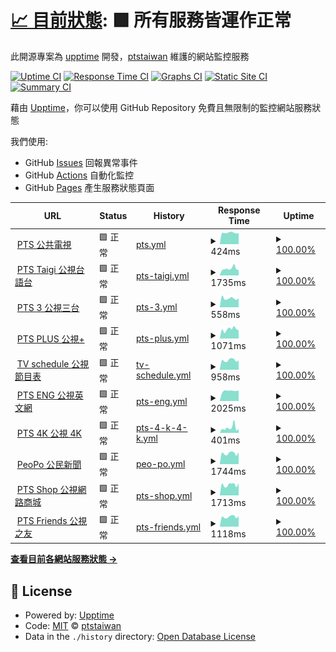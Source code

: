 # [📈 目前狀態](https://ptstaiwan.github.io/upptime/): <!--live status--> **🟩 所有服務皆運作正常**

此開源專案為 [upptime](https://github.com/upptime/upptime) 開發，[ptstaiwan](https://github.com/ptstaiwan) 維護的網站監控服務

[![Uptime CI](https://github.com/koj-co/upptime/workflows/Uptime%20CI/badge.svg)](https://github.com/koj-co/upptime/actions?query=workflow%3A%22Uptime+CI%22)
[![Response Time CI](https://github.com/koj-co/upptime/workflows/Response%20Time%20CI/badge.svg)](https://github.com/koj-co/upptime/actions?query=workflow%3A%22Response+Time+CI%22)
[![Graphs CI](https://github.com/koj-co/upptime/workflows/Graphs%20CI/badge.svg)](https://github.com/koj-co/upptime/actions?query=workflow%3A%22Graphs+CI%22)
[![Static Site CI](https://github.com/koj-co/upptime/workflows/Static%20Site%20CI/badge.svg)](https://github.com/koj-co/upptime/actions?query=workflow%3A%22Static+Site+CI%22)
[![Summary CI](https://github.com/koj-co/upptime/workflows/Summary%20CI/badge.svg)](https://github.com/koj-co/upptime/actions?query=workflow%3A%22Summary+CI%22)

藉由 [Upptime](https://upptime.js.org)，你可以使用 GitHub Repository 免費且無限制的監控網站服務狀態

我們使用:

- GitHub [Issues](https://github.com/ptstaiwan/upptime/issues) 回報異常事件
- GitHub [Actions](https://github.com/ptstaiwan/upptime/actions) 自動化監控
- GitHub [Pages](https://ptstaiwan.github.io/upptime/) 產生服務狀態頁面

<!--start: status pages-->
<!-- This summary is generated by Upptime (https://github.com/upptime/upptime) -->
<!-- Do not edit this manually, your changes will be overwritten -->
<!-- prettier-ignore -->
| URL | Status | History | Response Time | Uptime |
| --- | ------ | ------- | ------------- | ------ |
| <img alt="" src="https://icons.duckduckgo.com/ip3/www.pts.org.tw.ico" height="13"> [PTS 公共電視](https://www.pts.org.tw/) | 🟩 正常 | [pts.yml](https://github.com/ptstaiwan/upptime/commits/HEAD/history/pts.yml) | <details><summary><img alt="Response time graph" src="./graphs/pts/response-time-week.png" height="20"> 424ms</summary><br><a href="https://ptstaiwan.github.io/upptime/history/pts"><img alt="Response time 886" src="https://img.shields.io/endpoint?url=https%3A%2F%2Fraw.githubusercontent.com%2Fptstaiwan%2Fupptime%2FHEAD%2Fapi%2Fpts%2Fresponse-time.json"></a><br><a href="https://ptstaiwan.github.io/upptime/history/pts"><img alt="24-hour response time 530" src="https://img.shields.io/endpoint?url=https%3A%2F%2Fraw.githubusercontent.com%2Fptstaiwan%2Fupptime%2FHEAD%2Fapi%2Fpts%2Fresponse-time-day.json"></a><br><a href="https://ptstaiwan.github.io/upptime/history/pts"><img alt="7-day response time 424" src="https://img.shields.io/endpoint?url=https%3A%2F%2Fraw.githubusercontent.com%2Fptstaiwan%2Fupptime%2FHEAD%2Fapi%2Fpts%2Fresponse-time-week.json"></a><br><a href="https://ptstaiwan.github.io/upptime/history/pts"><img alt="30-day response time 453" src="https://img.shields.io/endpoint?url=https%3A%2F%2Fraw.githubusercontent.com%2Fptstaiwan%2Fupptime%2FHEAD%2Fapi%2Fpts%2Fresponse-time-month.json"></a><br><a href="https://ptstaiwan.github.io/upptime/history/pts"><img alt="1-year response time 886" src="https://img.shields.io/endpoint?url=https%3A%2F%2Fraw.githubusercontent.com%2Fptstaiwan%2Fupptime%2FHEAD%2Fapi%2Fpts%2Fresponse-time-year.json"></a></details> | <details><summary><a href="https://ptstaiwan.github.io/upptime/history/pts">100.00%</a></summary><a href="https://ptstaiwan.github.io/upptime/history/pts"><img alt="All-time uptime 98.19%" src="https://img.shields.io/endpoint?url=https%3A%2F%2Fraw.githubusercontent.com%2Fptstaiwan%2Fupptime%2FHEAD%2Fapi%2Fpts%2Fuptime.json"></a><br><a href="https://ptstaiwan.github.io/upptime/history/pts"><img alt="24-hour uptime 100.00%" src="https://img.shields.io/endpoint?url=https%3A%2F%2Fraw.githubusercontent.com%2Fptstaiwan%2Fupptime%2FHEAD%2Fapi%2Fpts%2Fuptime-day.json"></a><br><a href="https://ptstaiwan.github.io/upptime/history/pts"><img alt="7-day uptime 100.00%" src="https://img.shields.io/endpoint?url=https%3A%2F%2Fraw.githubusercontent.com%2Fptstaiwan%2Fupptime%2FHEAD%2Fapi%2Fpts%2Fuptime-week.json"></a><br><a href="https://ptstaiwan.github.io/upptime/history/pts"><img alt="30-day uptime 100.00%" src="https://img.shields.io/endpoint?url=https%3A%2F%2Fraw.githubusercontent.com%2Fptstaiwan%2Fupptime%2FHEAD%2Fapi%2Fpts%2Fuptime-month.json"></a><br><a href="https://ptstaiwan.github.io/upptime/history/pts"><img alt="1-year uptime 100.00%" src="https://img.shields.io/endpoint?url=https%3A%2F%2Fraw.githubusercontent.com%2Fptstaiwan%2Fupptime%2FHEAD%2Fapi%2Fpts%2Fuptime-year.json"></a></details>
| <img alt="" src="https://icons.duckduckgo.com/ip3/www.taigitv.org.tw.ico" height="13"> [PTS Taigi 公視台語台](https://www.taigitv.org.tw/) | 🟩 正常 | [pts-taigi.yml](https://github.com/ptstaiwan/upptime/commits/HEAD/history/pts-taigi.yml) | <details><summary><img alt="Response time graph" src="./graphs/pts-taigi/response-time-week.png" height="20"> 1735ms</summary><br><a href="https://ptstaiwan.github.io/upptime/history/pts-taigi"><img alt="Response time 1564" src="https://img.shields.io/endpoint?url=https%3A%2F%2Fraw.githubusercontent.com%2Fptstaiwan%2Fupptime%2FHEAD%2Fapi%2Fpts-taigi%2Fresponse-time.json"></a><br><a href="https://ptstaiwan.github.io/upptime/history/pts-taigi"><img alt="24-hour response time 2302" src="https://img.shields.io/endpoint?url=https%3A%2F%2Fraw.githubusercontent.com%2Fptstaiwan%2Fupptime%2FHEAD%2Fapi%2Fpts-taigi%2Fresponse-time-day.json"></a><br><a href="https://ptstaiwan.github.io/upptime/history/pts-taigi"><img alt="7-day response time 1735" src="https://img.shields.io/endpoint?url=https%3A%2F%2Fraw.githubusercontent.com%2Fptstaiwan%2Fupptime%2FHEAD%2Fapi%2Fpts-taigi%2Fresponse-time-week.json"></a><br><a href="https://ptstaiwan.github.io/upptime/history/pts-taigi"><img alt="30-day response time 1438" src="https://img.shields.io/endpoint?url=https%3A%2F%2Fraw.githubusercontent.com%2Fptstaiwan%2Fupptime%2FHEAD%2Fapi%2Fpts-taigi%2Fresponse-time-month.json"></a><br><a href="https://ptstaiwan.github.io/upptime/history/pts-taigi"><img alt="1-year response time 1580" src="https://img.shields.io/endpoint?url=https%3A%2F%2Fraw.githubusercontent.com%2Fptstaiwan%2Fupptime%2FHEAD%2Fapi%2Fpts-taigi%2Fresponse-time-year.json"></a></details> | <details><summary><a href="https://ptstaiwan.github.io/upptime/history/pts-taigi">100.00%</a></summary><a href="https://ptstaiwan.github.io/upptime/history/pts-taigi"><img alt="All-time uptime 95.02%" src="https://img.shields.io/endpoint?url=https%3A%2F%2Fraw.githubusercontent.com%2Fptstaiwan%2Fupptime%2FHEAD%2Fapi%2Fpts-taigi%2Fuptime.json"></a><br><a href="https://ptstaiwan.github.io/upptime/history/pts-taigi"><img alt="24-hour uptime 100.00%" src="https://img.shields.io/endpoint?url=https%3A%2F%2Fraw.githubusercontent.com%2Fptstaiwan%2Fupptime%2FHEAD%2Fapi%2Fpts-taigi%2Fuptime-day.json"></a><br><a href="https://ptstaiwan.github.io/upptime/history/pts-taigi"><img alt="7-day uptime 100.00%" src="https://img.shields.io/endpoint?url=https%3A%2F%2Fraw.githubusercontent.com%2Fptstaiwan%2Fupptime%2FHEAD%2Fapi%2Fpts-taigi%2Fuptime-week.json"></a><br><a href="https://ptstaiwan.github.io/upptime/history/pts-taigi"><img alt="30-day uptime 100.00%" src="https://img.shields.io/endpoint?url=https%3A%2F%2Fraw.githubusercontent.com%2Fptstaiwan%2Fupptime%2FHEAD%2Fapi%2Fpts-taigi%2Fuptime-month.json"></a><br><a href="https://ptstaiwan.github.io/upptime/history/pts-taigi"><img alt="1-year uptime 99.85%" src="https://img.shields.io/endpoint?url=https%3A%2F%2Fraw.githubusercontent.com%2Fptstaiwan%2Fupptime%2FHEAD%2Fapi%2Fpts-taigi%2Fuptime-year.json"></a></details>
| <img alt="" src="https://icons.duckduckgo.com/ip3/pts_3.pts.org.tw.ico" height="13"> [PTS 3 公視三台](http://pts_3.pts.org.tw/) | 🟩 正常 | [pts-3.yml](https://github.com/ptstaiwan/upptime/commits/HEAD/history/pts-3.yml) | <details><summary><img alt="Response time graph" src="./graphs/pts-3/response-time-week.png" height="20"> 558ms</summary><br><a href="https://ptstaiwan.github.io/upptime/history/pts-3"><img alt="Response time 680" src="https://img.shields.io/endpoint?url=https%3A%2F%2Fraw.githubusercontent.com%2Fptstaiwan%2Fupptime%2FHEAD%2Fapi%2Fpts-3%2Fresponse-time.json"></a><br><a href="https://ptstaiwan.github.io/upptime/history/pts-3"><img alt="24-hour response time 653" src="https://img.shields.io/endpoint?url=https%3A%2F%2Fraw.githubusercontent.com%2Fptstaiwan%2Fupptime%2FHEAD%2Fapi%2Fpts-3%2Fresponse-time-day.json"></a><br><a href="https://ptstaiwan.github.io/upptime/history/pts-3"><img alt="7-day response time 558" src="https://img.shields.io/endpoint?url=https%3A%2F%2Fraw.githubusercontent.com%2Fptstaiwan%2Fupptime%2FHEAD%2Fapi%2Fpts-3%2Fresponse-time-week.json"></a><br><a href="https://ptstaiwan.github.io/upptime/history/pts-3"><img alt="30-day response time 545" src="https://img.shields.io/endpoint?url=https%3A%2F%2Fraw.githubusercontent.com%2Fptstaiwan%2Fupptime%2FHEAD%2Fapi%2Fpts-3%2Fresponse-time-month.json"></a><br><a href="https://ptstaiwan.github.io/upptime/history/pts-3"><img alt="1-year response time 661" src="https://img.shields.io/endpoint?url=https%3A%2F%2Fraw.githubusercontent.com%2Fptstaiwan%2Fupptime%2FHEAD%2Fapi%2Fpts-3%2Fresponse-time-year.json"></a></details> | <details><summary><a href="https://ptstaiwan.github.io/upptime/history/pts-3">100.00%</a></summary><a href="https://ptstaiwan.github.io/upptime/history/pts-3"><img alt="All-time uptime 92.94%" src="https://img.shields.io/endpoint?url=https%3A%2F%2Fraw.githubusercontent.com%2Fptstaiwan%2Fupptime%2FHEAD%2Fapi%2Fpts-3%2Fuptime.json"></a><br><a href="https://ptstaiwan.github.io/upptime/history/pts-3"><img alt="24-hour uptime 100.00%" src="https://img.shields.io/endpoint?url=https%3A%2F%2Fraw.githubusercontent.com%2Fptstaiwan%2Fupptime%2FHEAD%2Fapi%2Fpts-3%2Fuptime-day.json"></a><br><a href="https://ptstaiwan.github.io/upptime/history/pts-3"><img alt="7-day uptime 100.00%" src="https://img.shields.io/endpoint?url=https%3A%2F%2Fraw.githubusercontent.com%2Fptstaiwan%2Fupptime%2FHEAD%2Fapi%2Fpts-3%2Fuptime-week.json"></a><br><a href="https://ptstaiwan.github.io/upptime/history/pts-3"><img alt="30-day uptime 100.00%" src="https://img.shields.io/endpoint?url=https%3A%2F%2Fraw.githubusercontent.com%2Fptstaiwan%2Fupptime%2FHEAD%2Fapi%2Fpts-3%2Fuptime-month.json"></a><br><a href="https://ptstaiwan.github.io/upptime/history/pts-3"><img alt="1-year uptime 77.49%" src="https://img.shields.io/endpoint?url=https%3A%2F%2Fraw.githubusercontent.com%2Fptstaiwan%2Fupptime%2FHEAD%2Fapi%2Fpts-3%2Fuptime-year.json"></a></details>
| <img alt="" src="https://www.ptsplus.tv/assets/image/pts_ico.ico" height="13"> [PTS PLUS 公視+](https://www.ptsplus.tv/) | 🟩 正常 | [pts-plus.yml](https://github.com/ptstaiwan/upptime/commits/HEAD/history/pts-plus.yml) | <details><summary><img alt="Response time graph" src="./graphs/pts-plus/response-time-week.png" height="20"> 1071ms</summary><br><a href="https://ptstaiwan.github.io/upptime/history/pts-plus"><img alt="Response time 796" src="https://img.shields.io/endpoint?url=https%3A%2F%2Fraw.githubusercontent.com%2Fptstaiwan%2Fupptime%2FHEAD%2Fapi%2Fpts-plus%2Fresponse-time.json"></a><br><a href="https://ptstaiwan.github.io/upptime/history/pts-plus"><img alt="24-hour response time 1028" src="https://img.shields.io/endpoint?url=https%3A%2F%2Fraw.githubusercontent.com%2Fptstaiwan%2Fupptime%2FHEAD%2Fapi%2Fpts-plus%2Fresponse-time-day.json"></a><br><a href="https://ptstaiwan.github.io/upptime/history/pts-plus"><img alt="7-day response time 1071" src="https://img.shields.io/endpoint?url=https%3A%2F%2Fraw.githubusercontent.com%2Fptstaiwan%2Fupptime%2FHEAD%2Fapi%2Fpts-plus%2Fresponse-time-week.json"></a><br><a href="https://ptstaiwan.github.io/upptime/history/pts-plus"><img alt="30-day response time 1006" src="https://img.shields.io/endpoint?url=https%3A%2F%2Fraw.githubusercontent.com%2Fptstaiwan%2Fupptime%2FHEAD%2Fapi%2Fpts-plus%2Fresponse-time-month.json"></a><br><a href="https://ptstaiwan.github.io/upptime/history/pts-plus"><img alt="1-year response time 934" src="https://img.shields.io/endpoint?url=https%3A%2F%2Fraw.githubusercontent.com%2Fptstaiwan%2Fupptime%2FHEAD%2Fapi%2Fpts-plus%2Fresponse-time-year.json"></a></details> | <details><summary><a href="https://ptstaiwan.github.io/upptime/history/pts-plus">100.00%</a></summary><a href="https://ptstaiwan.github.io/upptime/history/pts-plus"><img alt="All-time uptime 99.98%" src="https://img.shields.io/endpoint?url=https%3A%2F%2Fraw.githubusercontent.com%2Fptstaiwan%2Fupptime%2FHEAD%2Fapi%2Fpts-plus%2Fuptime.json"></a><br><a href="https://ptstaiwan.github.io/upptime/history/pts-plus"><img alt="24-hour uptime 100.00%" src="https://img.shields.io/endpoint?url=https%3A%2F%2Fraw.githubusercontent.com%2Fptstaiwan%2Fupptime%2FHEAD%2Fapi%2Fpts-plus%2Fuptime-day.json"></a><br><a href="https://ptstaiwan.github.io/upptime/history/pts-plus"><img alt="7-day uptime 100.00%" src="https://img.shields.io/endpoint?url=https%3A%2F%2Fraw.githubusercontent.com%2Fptstaiwan%2Fupptime%2FHEAD%2Fapi%2Fpts-plus%2Fuptime-week.json"></a><br><a href="https://ptstaiwan.github.io/upptime/history/pts-plus"><img alt="30-day uptime 100.00%" src="https://img.shields.io/endpoint?url=https%3A%2F%2Fraw.githubusercontent.com%2Fptstaiwan%2Fupptime%2FHEAD%2Fapi%2Fpts-plus%2Fuptime-month.json"></a><br><a href="https://ptstaiwan.github.io/upptime/history/pts-plus"><img alt="1-year uptime 99.92%" src="https://img.shields.io/endpoint?url=https%3A%2F%2Fraw.githubusercontent.com%2Fptstaiwan%2Fupptime%2FHEAD%2Fapi%2Fpts-plus%2Fuptime-year.json"></a></details>
| <img alt="" src="https://icons.duckduckgo.com/ip3/web.pts.org.tw.ico" height="13"> [TV schedule 公視節目表](http://web.pts.org.tw/php/programX/main.php) | 🟩 正常 | [tv-schedule.yml](https://github.com/ptstaiwan/upptime/commits/HEAD/history/tv-schedule.yml) | <details><summary><img alt="Response time graph" src="./graphs/tv-schedule/response-time-week.png" height="20"> 958ms</summary><br><a href="https://ptstaiwan.github.io/upptime/history/tv-schedule"><img alt="Response time 897" src="https://img.shields.io/endpoint?url=https%3A%2F%2Fraw.githubusercontent.com%2Fptstaiwan%2Fupptime%2FHEAD%2Fapi%2Ftv-schedule%2Fresponse-time.json"></a><br><a href="https://ptstaiwan.github.io/upptime/history/tv-schedule"><img alt="24-hour response time 1170" src="https://img.shields.io/endpoint?url=https%3A%2F%2Fraw.githubusercontent.com%2Fptstaiwan%2Fupptime%2FHEAD%2Fapi%2Ftv-schedule%2Fresponse-time-day.json"></a><br><a href="https://ptstaiwan.github.io/upptime/history/tv-schedule"><img alt="7-day response time 958" src="https://img.shields.io/endpoint?url=https%3A%2F%2Fraw.githubusercontent.com%2Fptstaiwan%2Fupptime%2FHEAD%2Fapi%2Ftv-schedule%2Fresponse-time-week.json"></a><br><a href="https://ptstaiwan.github.io/upptime/history/tv-schedule"><img alt="30-day response time 871" src="https://img.shields.io/endpoint?url=https%3A%2F%2Fraw.githubusercontent.com%2Fptstaiwan%2Fupptime%2FHEAD%2Fapi%2Ftv-schedule%2Fresponse-time-month.json"></a><br><a href="https://ptstaiwan.github.io/upptime/history/tv-schedule"><img alt="1-year response time 918" src="https://img.shields.io/endpoint?url=https%3A%2F%2Fraw.githubusercontent.com%2Fptstaiwan%2Fupptime%2FHEAD%2Fapi%2Ftv-schedule%2Fresponse-time-year.json"></a></details> | <details><summary><a href="https://ptstaiwan.github.io/upptime/history/tv-schedule">100.00%</a></summary><a href="https://ptstaiwan.github.io/upptime/history/tv-schedule"><img alt="All-time uptime 95.59%" src="https://img.shields.io/endpoint?url=https%3A%2F%2Fraw.githubusercontent.com%2Fptstaiwan%2Fupptime%2FHEAD%2Fapi%2Ftv-schedule%2Fuptime.json"></a><br><a href="https://ptstaiwan.github.io/upptime/history/tv-schedule"><img alt="24-hour uptime 100.00%" src="https://img.shields.io/endpoint?url=https%3A%2F%2Fraw.githubusercontent.com%2Fptstaiwan%2Fupptime%2FHEAD%2Fapi%2Ftv-schedule%2Fuptime-day.json"></a><br><a href="https://ptstaiwan.github.io/upptime/history/tv-schedule"><img alt="7-day uptime 100.00%" src="https://img.shields.io/endpoint?url=https%3A%2F%2Fraw.githubusercontent.com%2Fptstaiwan%2Fupptime%2FHEAD%2Fapi%2Ftv-schedule%2Fuptime-week.json"></a><br><a href="https://ptstaiwan.github.io/upptime/history/tv-schedule"><img alt="30-day uptime 100.00%" src="https://img.shields.io/endpoint?url=https%3A%2F%2Fraw.githubusercontent.com%2Fptstaiwan%2Fupptime%2FHEAD%2Fapi%2Ftv-schedule%2Fuptime-month.json"></a><br><a href="https://ptstaiwan.github.io/upptime/history/tv-schedule"><img alt="1-year uptime 99.97%" src="https://img.shields.io/endpoint?url=https%3A%2F%2Fraw.githubusercontent.com%2Fptstaiwan%2Fupptime%2FHEAD%2Fapi%2Ftv-schedule%2Fuptime-year.json"></a></details>
| <img alt="" src="https://icons.duckduckgo.com/ip3/about.pts.org.tw.ico" height="13"> [PTS ENG 公視英文網](https://about.pts.org.tw/en/) | 🟩 正常 | [pts-eng.yml](https://github.com/ptstaiwan/upptime/commits/HEAD/history/pts-eng.yml) | <details><summary><img alt="Response time graph" src="./graphs/pts-eng/response-time-week.png" height="20"> 2025ms</summary><br><a href="https://ptstaiwan.github.io/upptime/history/pts-eng"><img alt="Response time 1995" src="https://img.shields.io/endpoint?url=https%3A%2F%2Fraw.githubusercontent.com%2Fptstaiwan%2Fupptime%2FHEAD%2Fapi%2Fpts-eng%2Fresponse-time.json"></a><br><a href="https://ptstaiwan.github.io/upptime/history/pts-eng"><img alt="24-hour response time 2037" src="https://img.shields.io/endpoint?url=https%3A%2F%2Fraw.githubusercontent.com%2Fptstaiwan%2Fupptime%2FHEAD%2Fapi%2Fpts-eng%2Fresponse-time-day.json"></a><br><a href="https://ptstaiwan.github.io/upptime/history/pts-eng"><img alt="7-day response time 2025" src="https://img.shields.io/endpoint?url=https%3A%2F%2Fraw.githubusercontent.com%2Fptstaiwan%2Fupptime%2FHEAD%2Fapi%2Fpts-eng%2Fresponse-time-week.json"></a><br><a href="https://ptstaiwan.github.io/upptime/history/pts-eng"><img alt="30-day response time 2151" src="https://img.shields.io/endpoint?url=https%3A%2F%2Fraw.githubusercontent.com%2Fptstaiwan%2Fupptime%2FHEAD%2Fapi%2Fpts-eng%2Fresponse-time-month.json"></a><br><a href="https://ptstaiwan.github.io/upptime/history/pts-eng"><img alt="1-year response time 2003" src="https://img.shields.io/endpoint?url=https%3A%2F%2Fraw.githubusercontent.com%2Fptstaiwan%2Fupptime%2FHEAD%2Fapi%2Fpts-eng%2Fresponse-time-year.json"></a></details> | <details><summary><a href="https://ptstaiwan.github.io/upptime/history/pts-eng">100.00%</a></summary><a href="https://ptstaiwan.github.io/upptime/history/pts-eng"><img alt="All-time uptime 90.94%" src="https://img.shields.io/endpoint?url=https%3A%2F%2Fraw.githubusercontent.com%2Fptstaiwan%2Fupptime%2FHEAD%2Fapi%2Fpts-eng%2Fuptime.json"></a><br><a href="https://ptstaiwan.github.io/upptime/history/pts-eng"><img alt="24-hour uptime 100.00%" src="https://img.shields.io/endpoint?url=https%3A%2F%2Fraw.githubusercontent.com%2Fptstaiwan%2Fupptime%2FHEAD%2Fapi%2Fpts-eng%2Fuptime-day.json"></a><br><a href="https://ptstaiwan.github.io/upptime/history/pts-eng"><img alt="7-day uptime 100.00%" src="https://img.shields.io/endpoint?url=https%3A%2F%2Fraw.githubusercontent.com%2Fptstaiwan%2Fupptime%2FHEAD%2Fapi%2Fpts-eng%2Fuptime-week.json"></a><br><a href="https://ptstaiwan.github.io/upptime/history/pts-eng"><img alt="30-day uptime 100.00%" src="https://img.shields.io/endpoint?url=https%3A%2F%2Fraw.githubusercontent.com%2Fptstaiwan%2Fupptime%2FHEAD%2Fapi%2Fpts-eng%2Fuptime-month.json"></a><br><a href="https://ptstaiwan.github.io/upptime/history/pts-eng"><img alt="1-year uptime 99.98%" src="https://img.shields.io/endpoint?url=https%3A%2F%2Fraw.githubusercontent.com%2Fptstaiwan%2Fupptime%2FHEAD%2Fapi%2Fpts-eng%2Fuptime-year.json"></a></details>
| <img alt="" src="https://icons.duckduckgo.com/ip3/4k.pts.org.tw.ico" height="13"> [PTS 4K 公視 4K](https://4k.pts.org.tw/) | 🟩 正常 | [pts-4-k-4-k.yml](https://github.com/ptstaiwan/upptime/commits/HEAD/history/pts-4-k-4-k.yml) | <details><summary><img alt="Response time graph" src="./graphs/pts-4-k-4-k/response-time-week.png" height="20"> 401ms</summary><br><a href="https://ptstaiwan.github.io/upptime/history/pts-4-k-4-k"><img alt="Response time 459" src="https://img.shields.io/endpoint?url=https%3A%2F%2Fraw.githubusercontent.com%2Fptstaiwan%2Fupptime%2FHEAD%2Fapi%2Fpts-4-k-4-k%2Fresponse-time.json"></a><br><a href="https://ptstaiwan.github.io/upptime/history/pts-4-k-4-k"><img alt="24-hour response time 275" src="https://img.shields.io/endpoint?url=https%3A%2F%2Fraw.githubusercontent.com%2Fptstaiwan%2Fupptime%2FHEAD%2Fapi%2Fpts-4-k-4-k%2Fresponse-time-day.json"></a><br><a href="https://ptstaiwan.github.io/upptime/history/pts-4-k-4-k"><img alt="7-day response time 401" src="https://img.shields.io/endpoint?url=https%3A%2F%2Fraw.githubusercontent.com%2Fptstaiwan%2Fupptime%2FHEAD%2Fapi%2Fpts-4-k-4-k%2Fresponse-time-week.json"></a><br><a href="https://ptstaiwan.github.io/upptime/history/pts-4-k-4-k"><img alt="30-day response time 350" src="https://img.shields.io/endpoint?url=https%3A%2F%2Fraw.githubusercontent.com%2Fptstaiwan%2Fupptime%2FHEAD%2Fapi%2Fpts-4-k-4-k%2Fresponse-time-month.json"></a><br><a href="https://ptstaiwan.github.io/upptime/history/pts-4-k-4-k"><img alt="1-year response time 458" src="https://img.shields.io/endpoint?url=https%3A%2F%2Fraw.githubusercontent.com%2Fptstaiwan%2Fupptime%2FHEAD%2Fapi%2Fpts-4-k-4-k%2Fresponse-time-year.json"></a></details> | <details><summary><a href="https://ptstaiwan.github.io/upptime/history/pts-4-k-4-k">100.00%</a></summary><a href="https://ptstaiwan.github.io/upptime/history/pts-4-k-4-k"><img alt="All-time uptime 99.95%" src="https://img.shields.io/endpoint?url=https%3A%2F%2Fraw.githubusercontent.com%2Fptstaiwan%2Fupptime%2FHEAD%2Fapi%2Fpts-4-k-4-k%2Fuptime.json"></a><br><a href="https://ptstaiwan.github.io/upptime/history/pts-4-k-4-k"><img alt="24-hour uptime 100.00%" src="https://img.shields.io/endpoint?url=https%3A%2F%2Fraw.githubusercontent.com%2Fptstaiwan%2Fupptime%2FHEAD%2Fapi%2Fpts-4-k-4-k%2Fuptime-day.json"></a><br><a href="https://ptstaiwan.github.io/upptime/history/pts-4-k-4-k"><img alt="7-day uptime 100.00%" src="https://img.shields.io/endpoint?url=https%3A%2F%2Fraw.githubusercontent.com%2Fptstaiwan%2Fupptime%2FHEAD%2Fapi%2Fpts-4-k-4-k%2Fuptime-week.json"></a><br><a href="https://ptstaiwan.github.io/upptime/history/pts-4-k-4-k"><img alt="30-day uptime 100.00%" src="https://img.shields.io/endpoint?url=https%3A%2F%2Fraw.githubusercontent.com%2Fptstaiwan%2Fupptime%2FHEAD%2Fapi%2Fpts-4-k-4-k%2Fuptime-month.json"></a><br><a href="https://ptstaiwan.github.io/upptime/history/pts-4-k-4-k"><img alt="1-year uptime 100.00%" src="https://img.shields.io/endpoint?url=https%3A%2F%2Fraw.githubusercontent.com%2Fptstaiwan%2Fupptime%2FHEAD%2Fapi%2Fpts-4-k-4-k%2Fuptime-year.json"></a></details>
| <img alt="" src="https://icons.duckduckgo.com/ip3/www.peopo.org.ico" height="13"> [PeoPo 公民新聞](https://www.peopo.org/) | 🟩 正常 | [peo-po.yml](https://github.com/ptstaiwan/upptime/commits/HEAD/history/peo-po.yml) | <details><summary><img alt="Response time graph" src="./graphs/peo-po/response-time-week.png" height="20"> 1744ms</summary><br><a href="https://ptstaiwan.github.io/upptime/history/peo-po"><img alt="Response time 2300" src="https://img.shields.io/endpoint?url=https%3A%2F%2Fraw.githubusercontent.com%2Fptstaiwan%2Fupptime%2FHEAD%2Fapi%2Fpeo-po%2Fresponse-time.json"></a><br><a href="https://ptstaiwan.github.io/upptime/history/peo-po"><img alt="24-hour response time 1934" src="https://img.shields.io/endpoint?url=https%3A%2F%2Fraw.githubusercontent.com%2Fptstaiwan%2Fupptime%2FHEAD%2Fapi%2Fpeo-po%2Fresponse-time-day.json"></a><br><a href="https://ptstaiwan.github.io/upptime/history/peo-po"><img alt="7-day response time 1744" src="https://img.shields.io/endpoint?url=https%3A%2F%2Fraw.githubusercontent.com%2Fptstaiwan%2Fupptime%2FHEAD%2Fapi%2Fpeo-po%2Fresponse-time-week.json"></a><br><a href="https://ptstaiwan.github.io/upptime/history/peo-po"><img alt="30-day response time 2476" src="https://img.shields.io/endpoint?url=https%3A%2F%2Fraw.githubusercontent.com%2Fptstaiwan%2Fupptime%2FHEAD%2Fapi%2Fpeo-po%2Fresponse-time-month.json"></a><br><a href="https://ptstaiwan.github.io/upptime/history/peo-po"><img alt="1-year response time 2106" src="https://img.shields.io/endpoint?url=https%3A%2F%2Fraw.githubusercontent.com%2Fptstaiwan%2Fupptime%2FHEAD%2Fapi%2Fpeo-po%2Fresponse-time-year.json"></a></details> | <details><summary><a href="https://ptstaiwan.github.io/upptime/history/peo-po">100.00%</a></summary><a href="https://ptstaiwan.github.io/upptime/history/peo-po"><img alt="All-time uptime 94.18%" src="https://img.shields.io/endpoint?url=https%3A%2F%2Fraw.githubusercontent.com%2Fptstaiwan%2Fupptime%2FHEAD%2Fapi%2Fpeo-po%2Fuptime.json"></a><br><a href="https://ptstaiwan.github.io/upptime/history/peo-po"><img alt="24-hour uptime 100.00%" src="https://img.shields.io/endpoint?url=https%3A%2F%2Fraw.githubusercontent.com%2Fptstaiwan%2Fupptime%2FHEAD%2Fapi%2Fpeo-po%2Fuptime-day.json"></a><br><a href="https://ptstaiwan.github.io/upptime/history/peo-po"><img alt="7-day uptime 100.00%" src="https://img.shields.io/endpoint?url=https%3A%2F%2Fraw.githubusercontent.com%2Fptstaiwan%2Fupptime%2FHEAD%2Fapi%2Fpeo-po%2Fuptime-week.json"></a><br><a href="https://ptstaiwan.github.io/upptime/history/peo-po"><img alt="30-day uptime 98.70%" src="https://img.shields.io/endpoint?url=https%3A%2F%2Fraw.githubusercontent.com%2Fptstaiwan%2Fupptime%2FHEAD%2Fapi%2Fpeo-po%2Fuptime-month.json"></a><br><a href="https://ptstaiwan.github.io/upptime/history/peo-po"><img alt="1-year uptime 99.78%" src="https://img.shields.io/endpoint?url=https%3A%2F%2Fraw.githubusercontent.com%2Fptstaiwan%2Fupptime%2FHEAD%2Fapi%2Fpeo-po%2Fuptime-year.json"></a></details>
| <img alt="" src="https://icons.duckduckgo.com/ip3/shop.pts.org.tw.ico" height="13"> [PTS Shop 公視網路商城](https://shop.pts.org.tw/) | 🟩 正常 | [pts-shop.yml](https://github.com/ptstaiwan/upptime/commits/HEAD/history/pts-shop.yml) | <details><summary><img alt="Response time graph" src="./graphs/pts-shop/response-time-week.png" height="20"> 1713ms</summary><br><a href="https://ptstaiwan.github.io/upptime/history/pts-shop"><img alt="Response time 1331" src="https://img.shields.io/endpoint?url=https%3A%2F%2Fraw.githubusercontent.com%2Fptstaiwan%2Fupptime%2FHEAD%2Fapi%2Fpts-shop%2Fresponse-time.json"></a><br><a href="https://ptstaiwan.github.io/upptime/history/pts-shop"><img alt="24-hour response time 1802" src="https://img.shields.io/endpoint?url=https%3A%2F%2Fraw.githubusercontent.com%2Fptstaiwan%2Fupptime%2FHEAD%2Fapi%2Fpts-shop%2Fresponse-time-day.json"></a><br><a href="https://ptstaiwan.github.io/upptime/history/pts-shop"><img alt="7-day response time 1713" src="https://img.shields.io/endpoint?url=https%3A%2F%2Fraw.githubusercontent.com%2Fptstaiwan%2Fupptime%2FHEAD%2Fapi%2Fpts-shop%2Fresponse-time-week.json"></a><br><a href="https://ptstaiwan.github.io/upptime/history/pts-shop"><img alt="30-day response time 1612" src="https://img.shields.io/endpoint?url=https%3A%2F%2Fraw.githubusercontent.com%2Fptstaiwan%2Fupptime%2FHEAD%2Fapi%2Fpts-shop%2Fresponse-time-month.json"></a><br><a href="https://ptstaiwan.github.io/upptime/history/pts-shop"><img alt="1-year response time 1597" src="https://img.shields.io/endpoint?url=https%3A%2F%2Fraw.githubusercontent.com%2Fptstaiwan%2Fupptime%2FHEAD%2Fapi%2Fpts-shop%2Fresponse-time-year.json"></a></details> | <details><summary><a href="https://ptstaiwan.github.io/upptime/history/pts-shop">100.00%</a></summary><a href="https://ptstaiwan.github.io/upptime/history/pts-shop"><img alt="All-time uptime 88.36%" src="https://img.shields.io/endpoint?url=https%3A%2F%2Fraw.githubusercontent.com%2Fptstaiwan%2Fupptime%2FHEAD%2Fapi%2Fpts-shop%2Fuptime.json"></a><br><a href="https://ptstaiwan.github.io/upptime/history/pts-shop"><img alt="24-hour uptime 100.00%" src="https://img.shields.io/endpoint?url=https%3A%2F%2Fraw.githubusercontent.com%2Fptstaiwan%2Fupptime%2FHEAD%2Fapi%2Fpts-shop%2Fuptime-day.json"></a><br><a href="https://ptstaiwan.github.io/upptime/history/pts-shop"><img alt="7-day uptime 100.00%" src="https://img.shields.io/endpoint?url=https%3A%2F%2Fraw.githubusercontent.com%2Fptstaiwan%2Fupptime%2FHEAD%2Fapi%2Fpts-shop%2Fuptime-week.json"></a><br><a href="https://ptstaiwan.github.io/upptime/history/pts-shop"><img alt="30-day uptime 100.00%" src="https://img.shields.io/endpoint?url=https%3A%2F%2Fraw.githubusercontent.com%2Fptstaiwan%2Fupptime%2FHEAD%2Fapi%2Fpts-shop%2Fuptime-month.json"></a><br><a href="https://ptstaiwan.github.io/upptime/history/pts-shop"><img alt="1-year uptime 99.98%" src="https://img.shields.io/endpoint?url=https%3A%2F%2Fraw.githubusercontent.com%2Fptstaiwan%2Fupptime%2FHEAD%2Fapi%2Fpts-shop%2Fuptime-year.json"></a></details>
| <img alt="" src="https://friends.pts.org.tw/images/pts-membership-logo.png" height="13"> [PTS Friends 公視之友](https://friends.pts.org.tw/) | 🟩 正常 | [pts-friends.yml](https://github.com/ptstaiwan/upptime/commits/HEAD/history/pts-friends.yml) | <details><summary><img alt="Response time graph" src="./graphs/pts-friends/response-time-week.png" height="20"> 1118ms</summary><br><a href="https://ptstaiwan.github.io/upptime/history/pts-friends"><img alt="Response time 1231" src="https://img.shields.io/endpoint?url=https%3A%2F%2Fraw.githubusercontent.com%2Fptstaiwan%2Fupptime%2FHEAD%2Fapi%2Fpts-friends%2Fresponse-time.json"></a><br><a href="https://ptstaiwan.github.io/upptime/history/pts-friends"><img alt="24-hour response time 1196" src="https://img.shields.io/endpoint?url=https%3A%2F%2Fraw.githubusercontent.com%2Fptstaiwan%2Fupptime%2FHEAD%2Fapi%2Fpts-friends%2Fresponse-time-day.json"></a><br><a href="https://ptstaiwan.github.io/upptime/history/pts-friends"><img alt="7-day response time 1118" src="https://img.shields.io/endpoint?url=https%3A%2F%2Fraw.githubusercontent.com%2Fptstaiwan%2Fupptime%2FHEAD%2Fapi%2Fpts-friends%2Fresponse-time-week.json"></a><br><a href="https://ptstaiwan.github.io/upptime/history/pts-friends"><img alt="30-day response time 1176" src="https://img.shields.io/endpoint?url=https%3A%2F%2Fraw.githubusercontent.com%2Fptstaiwan%2Fupptime%2FHEAD%2Fapi%2Fpts-friends%2Fresponse-time-month.json"></a><br><a href="https://ptstaiwan.github.io/upptime/history/pts-friends"><img alt="1-year response time 1224" src="https://img.shields.io/endpoint?url=https%3A%2F%2Fraw.githubusercontent.com%2Fptstaiwan%2Fupptime%2FHEAD%2Fapi%2Fpts-friends%2Fresponse-time-year.json"></a></details> | <details><summary><a href="https://ptstaiwan.github.io/upptime/history/pts-friends">100.00%</a></summary><a href="https://ptstaiwan.github.io/upptime/history/pts-friends"><img alt="All-time uptime 95.21%" src="https://img.shields.io/endpoint?url=https%3A%2F%2Fraw.githubusercontent.com%2Fptstaiwan%2Fupptime%2FHEAD%2Fapi%2Fpts-friends%2Fuptime.json"></a><br><a href="https://ptstaiwan.github.io/upptime/history/pts-friends"><img alt="24-hour uptime 100.00%" src="https://img.shields.io/endpoint?url=https%3A%2F%2Fraw.githubusercontent.com%2Fptstaiwan%2Fupptime%2FHEAD%2Fapi%2Fpts-friends%2Fuptime-day.json"></a><br><a href="https://ptstaiwan.github.io/upptime/history/pts-friends"><img alt="7-day uptime 100.00%" src="https://img.shields.io/endpoint?url=https%3A%2F%2Fraw.githubusercontent.com%2Fptstaiwan%2Fupptime%2FHEAD%2Fapi%2Fpts-friends%2Fuptime-week.json"></a><br><a href="https://ptstaiwan.github.io/upptime/history/pts-friends"><img alt="30-day uptime 100.00%" src="https://img.shields.io/endpoint?url=https%3A%2F%2Fraw.githubusercontent.com%2Fptstaiwan%2Fupptime%2FHEAD%2Fapi%2Fpts-friends%2Fuptime-month.json"></a><br><a href="https://ptstaiwan.github.io/upptime/history/pts-friends"><img alt="1-year uptime 99.96%" src="https://img.shields.io/endpoint?url=https%3A%2F%2Fraw.githubusercontent.com%2Fptstaiwan%2Fupptime%2FHEAD%2Fapi%2Fpts-friends%2Fuptime-year.json"></a></details>

<!--end: status pages-->

[**查看目前各網站服務狀態 →**](https://ptstaiwan.github.io/upptime/)

## 📄 License

- Powered by: [Upptime](https://github.com/upptime/upptime)
- Code: [MIT](./LICENSE) © [ptstaiwan](https://github.com/ptstaiwan)
- Data in the `./history` directory: [Open Database License](https://opendatacommons.org/licenses/odbl/1-0/)

